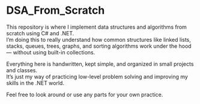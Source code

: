 # DSA_From_Scratch

This repository is where I implement data structures and algorithms from scratch using C# and .NET.  
I’m doing this to really understand how common structures like linked lists, stacks, queues, trees, graphs, and sorting algorithms work under the hood — without using built-in collections.

Everything here is handwritten, kept simple, and organized in small projects and classes.  
It’s just my way of practicing low-level problem solving and improving my skills in the .NET world.

Feel free to look around or use any parts for your own practice.
